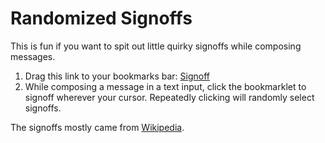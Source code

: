 
Randomized Signoffs
===================

This is fun if you want to spit out little quirky signoffs while composing
messages.

1. Drag this link to your bookmarks bar: [Signoff][1]
2. While composing a message in a text input, click the bookmarklet to
   signoff wherever your cursor. Repeatedly clicking will randomly select
   signoffs.

The signoffs mostly came from [Wikipedia][2].

[1]: javascript:(function(){alert('wut?');}());
[2]: http://en.wikipedia.org/wiki/Parting_phrase
